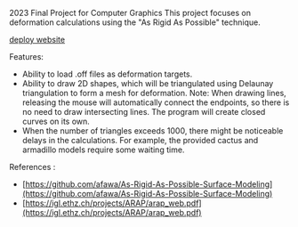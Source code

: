 2023 Final Project for Computer Graphics
This project focuses on deformation calculations using the "As Rigid As Possible" technique.

[deploy website](https://asrigidaspossible-production.up.railway.app/)

Features:

- Ability to load .off files as deformation targets.
- Ability to draw 2D shapes, which will be triangulated using Delaunay triangulation to form a mesh for deformation.
  Note: When drawing lines, releasing the mouse will automatically connect the endpoints, so there is no need to draw intersecting lines. The program will create closed curves on its own.
- When the number of triangles exceeds 1000, there might be noticeable delays in the calculations. For example, the provided cactus and armadillo models require some waiting time.

References :

- [https://github.com/afawa/As-Rigid-As-Possible-Surface-Modeling](https://github.com/afawa/As-Rigid-As-Possible-Surface-Modeling)
- [https://igl.ethz.ch/projects/ARAP/arap_web.pdf](https://igl.ethz.ch/projects/ARAP/arap_web.pdf)
